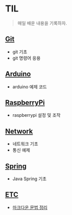 # TIL

> 매일 배운 내용을 기록하자.



## [Git](./Git)

- git 기초
- git 명령어 응용



## [Arduino](./Arduino)

- arduino 예제 코드



## [RaspberryPi](./Network)

- raspberrypi 설정 및 조작



## [Network](./Network)

- 네트워크 기초
- 통신 예제



## [Spring](./Spring)

- Java Spring 기초



## [ETC](./etc)

* [마크다운 문법 정리](./Markdown.md)

